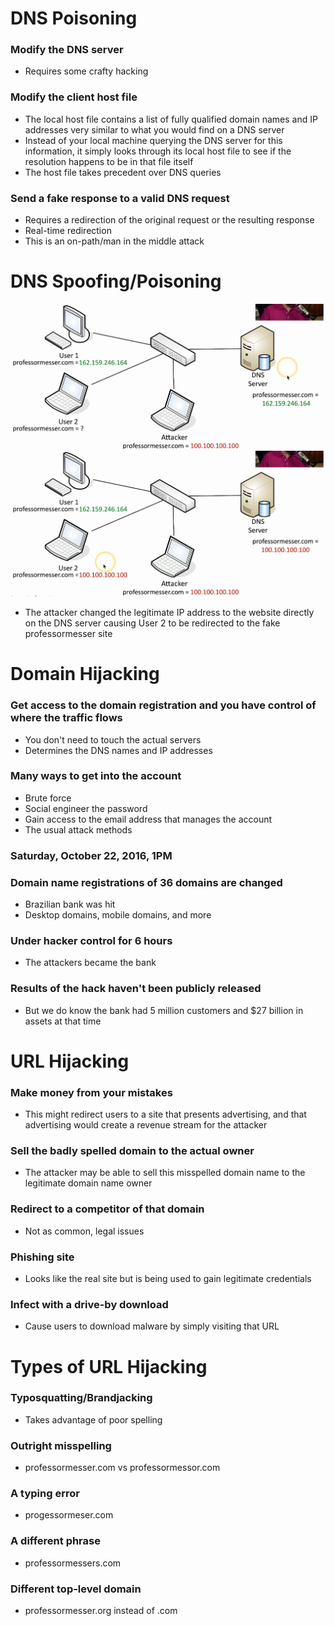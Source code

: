 # DNS Poisoning
### Modify the DNS server
- Requires some crafty hacking
### Modify the client host file
- The local host file contains a list of fully qualified domain names and IP addresses very similar to what you would find on a DNS server
- Instead of your local machine querying the DNS server for this information, it simply looks through its local host file to see if the resolution happens to be in that file itself
- The host file takes precedent over DNS queries
### Send a fake response to a valid DNS request
- Requires a redirection of the original request or the resulting response
- Real-time redirection
- This is an on-path/man in the middle attack
# DNS Spoofing/Poisoning
![](attachments/3530386098b262a2a3508956076077d8.png)![](attachments/3d12179513a85fd0e02f18cbd9003464.png)
- The attacker changed the legitimate IP address to the website directly on the DNS server causing User 2 to be redirected to the fake professormesser site
# Domain Hijacking
### Get access to the domain registration and you have control of where the traffic flows
- You don't need to touch the actual servers
- Determines the DNS names and IP addresses
### Many ways to get into the account
- Brute force
- Social engineer the password
- Gain access to the email address that manages the account
- The usual attack methods
### Saturday, October 22, 2016, 1PM
### Domain name registrations of 36 domains are changed
- Brazilian bank was hit
- Desktop domains, mobile domains, and more
### Under hacker control for 6 hours
- The attackers became the bank
### Results of the hack haven't been publicly released
- But we do know the bank had 5 million customers and $27 billion in assets at that time
# URL Hijacking
### Make money from your mistakes
- This might redirect users to a site that presents advertising, and that advertising would create a revenue stream for the attacker
### Sell the badly spelled domain to the actual owner
- The attacker may be able to sell this misspelled domain name to the legitimate domain name owner
### Redirect to a competitor of that domain
- Not as common, legal issues
### Phishing site
- Looks like the real site but is being used to gain legitimate credentials
### Infect with a drive-by download
- Cause users to download malware by simply visiting that URL
# Types of URL Hijacking
### Typosquatting/Brandjacking
- Takes advantage of poor spelling
### Outright misspelling
- professormesser.com vs professormessor.com
### A typing error
- progessormeser.com
### A different phrase
- professormessers.com
### Different top-level domain
- professormesser.org instead of .com